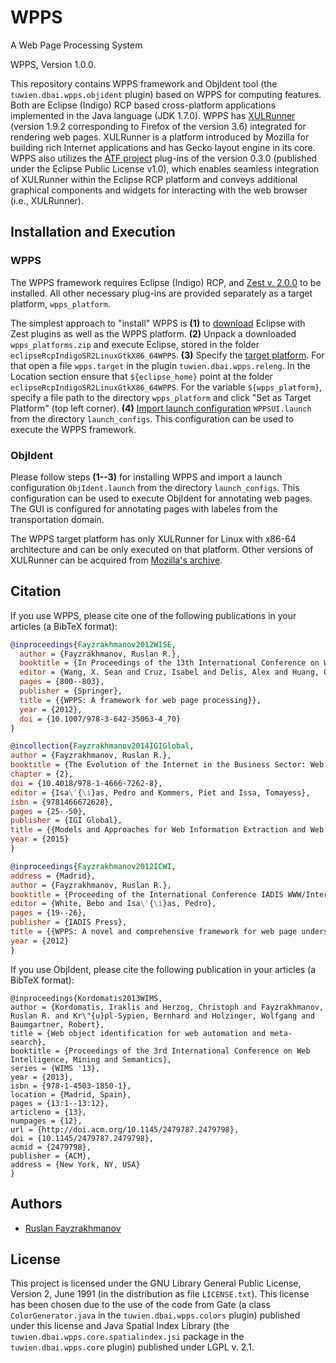 # WPPS
A Web Page Processing System

WPPS, Version 1.0.0.

This repository contains WPPS framework and ObjIdent tool (the `tuwien.dbai.wpps.objident` plugin) based on WPPS for computing features.
Both are Eclipse (Indigo) RCP based cross-platform applications implemented in the Java language (JDK 1.7.0).
WPPS has [XULRunner](http://archive.mozilla.org/pub/xulrunner/releases/) (version 1.9.2 corresponding to Firefox of the version 3.6) integrated for rendering web pages.
XULRunner is a platform introduced by Mozilla for building rich Internet applications and has Gecko layout engine in its core.
WPPS also utilizes the [ATF project](http://www.eclipse.org/atf/) plug-ins of the version 0.3.0 (published under the Eclipse Public License v1.0), which enables seamless integration of XULRunner within the Eclipse RCP platform and conveys additional graphical components and widgets for interacting with the web browser (i.e., XULRunner).

## Installation and Execution

### WPPS

The WPPS framework requires Eclipse (Indigo) RCP, and [Zest v. 2.0.0](https://github.com/ujhelyiz/zest) to be installed.
All other necessary plug-ins are provided separately as a target platform, `wpps_platform`.

The simplest approach to "install" WPPS is
**(1)** to [download](https://sourceforge.net/projects/wpps-platforms/files/1.0.0/wpps_platforms.zip/download) Eclipse with Zest plugins as well as the WPPS platform.
**(2)** Unpack a downloaded `wpps_platforms.zip` and execute Eclipse, stored in the folder `eclipseRcpIndigoSR2LinuxGtkX86_64WPPS`.
**(3)** Specify the [target platform](http://www.vogella.com/tutorials/EclipseTargetPlatform/article.html). For that open a file `wpps.target` in the plugin `tuwien.dbai.wpps.releng`.
In the Location section ensure that `${eclipse_home}` point at the folder `eclipseRcpIndigoSR2LinuxGtkX86_64WPPS`.
For the variable `${wpps_platform}`, specify a file path to the directory `wpps_platform` and click "Set as Target Platform" (top left corner).
**(4)** [Import launch configuration](http://www.vogella.com/tutorials/EclipseLauncherFramework/article.html#import-a-launch-configuration) `WPPSUI.launch` from the directory `launch_configs`.
This configuration can be used to execute the WPPS framework.

### ObjIdent

Please follow steps **(1--3)** for installing WPPS and import a launch configuration `ObjIdent.launch` from the directory `launch_configs`.
This configuration can be used to execute ObjIdent for annotating web pages.
The GUI is configured for annotating pages with labeles from the transportation domain.


The WPPS target platform has only XULRunner for Linux with x86-64 architecture and can be only executed on that platform.
Other versions of XULRunner can be acquired from [Mozilla's archive](http://archive.mozilla.org/pub/xulrunner/releases/).

## Citation

If you use WPPS, please cite one of the following publications in your articles (a BibTeX format):
```bibtex
@inproceedings{Fayzrakhmanov2012WISE,
  author = {Fayzrakhmanov, Ruslan R.},
  booktitle = {In Proceedings of the 13th International Conference on Web Information Systems Engineering (WISE'2012), Demo Session, Paphos, Cyprus, 28–30 November, 2012},
  editor = {Wang, X. Sean and Cruz, Isabel and Delis, Alex and Huang, Guangyan},
  pages = {800--803},
  publisher = {Springer},
  title = {{WPPS: A framework for web page processing}},
  year = {2012},
  doi = {10.1007/978-3-642-35063-4_70}
}
```
```bibtex
@incollection{Fayzrakhmanov2014IGIGlobal,
author = {Fayzrakhmanov, Ruslan R.},
booktitle = {The Evolution of the Internet in the Business Sector: Web 1.0 to Web 3.0},
chapter = {2},
doi = {10.4018/978-1-4666-7262-8},
editor = {Isa\'{\i}as, Pedro and Kommers, Piet and Issa, Tomayess},
isbn = {9781466672628},
pages = {25--50},
publisher = {IGI Global},
title = {{Models and Approaches for Web Information Extraction and Web Page Understanding}},
year = {2015}
}
```
```bibtex
@inproceedings{Fayzrakhmanov2012ICWI,
address = {Madrid},
author = {Fayzrakhmanov, Ruslan R.},
booktitle = {Proceeding of the International Conference IADIS WWW/Internet, Madrid, 18–21 October, 2012},
editor = {White, Bebo and Isa\'{\i}as, Pedro},
pages = {19--26},
publisher = {IADIS Press},
title = {{WPPS: A novel and comprehensive framework for web page understanding and information extraction}},
year = {2012}
}
```

If you use ObjIdent, please cite the following publication in your articles (a BibTeX format):
```
@inproceedings{Kordomatis2013WIMS,
author = {Kordomatis, Iraklis and Herzog, Christoph and Fayzrakhmanov, Ruslan R. and Kr\"{u}pl-Sypien, Bernhard and Holzinger, Wolfgang and Baumgartner, Robert},
title = {Web object identification for web automation and meta-search},
booktitle = {Proceedings of the 3rd International Conference on Web Intelligence, Mining and Semantics},
series = {WIMS '13},
year = {2013},
isbn = {978-1-4503-1850-1},
location = {Madrid, Spain},
pages = {13:1--13:12},
articleno = {13},
numpages = {12},
url = {http://doi.acm.org/10.1145/2479787.2479798},
doi = {10.1145/2479787.2479798},
acmid = {2479798},
publisher = {ACM},
address = {New York, NY, USA}
}
```

## Authors
 * [Ruslan Fayzrakhmanov](http://www.dbai.tuwien.ac.at/staff/fayzrakh/)

## License

This project is licensed under the GNU Library General Public License, Version 2,
June 1991 (in the distribution as file `LICENSE.txt`).
This license has been chosen due to the use of the code from Gate (a class `ColorGenerator.java` in the `tuwien.dbai.wpps.colors` plugin) published under this license and
Java Spatial Index Library (the `tuwien.dbai.wpps.core.spatialindex.jsi` package in the `tuwien.dbai.wpps.core` plugin) published under LGPL v. 2.1.
